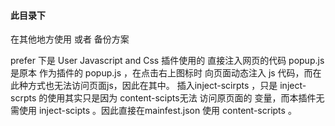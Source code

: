 #### 此目录下

在其他地方使用 或者 备份方案

prefer 下是 User Javascript and Css 插件使用的 直接注入网页的代码
popup.js  是原本 作为插件的 popup.js ，在点击右上图标时 向页面动态注入 js 代码，而在此种方式也无法访问页面js，因此在其中。  插入inject-scirpts ，只是 inject-scrpts 的使用其实只是因为 content-scipts无法 访问原页面的 变量，而本插件无需使用 inject-scipts 。因此直接在mainfest.json 使用 content-scripts 。 